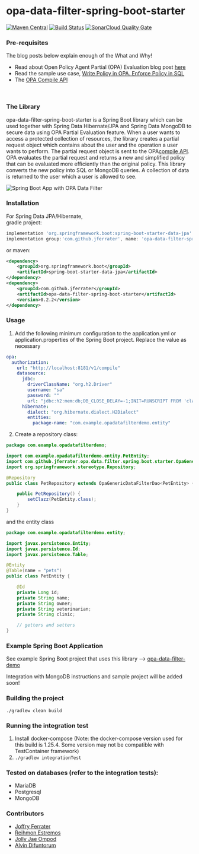 # opa-data-filter-spring-boot-starter 
[![Maven Central](https://maven-badges.herokuapp.com/maven-central/com.github.jferrater/opa-data-filter-spring-boot-starter/badge.svg)](https://search.maven.org/artifact/com.github.jferrater/opa-data-filter-spring-boot-starter/0.2.2/jar)
[![Build Status](https://travis-ci.com/jferrater/opa-data-filter-spring-boot-starter.svg?branch=master)](https://travis-ci.com/jferrater/opa-data-filter-spring-boot-starter) [![SonarCloud Quality Gate](https://sonarcloud.io/api/project_badges/measure?project=jferrater_opa-data-filter-spring-boot-starter&metric=alert_status)](https://sonarcloud.io/dashboard?id=jferrater_opa-data-filter-spring-boot-starter)

### Pre-requisites
The blog posts below explain enough of the What and Why!
- Read about Open Policy Agent Partial (OPA) Evaluation blog post [here](https://blog.openpolicyagent.org/partial-evaluation-162750eaf422)
- Read the sample use case, [Write Policy in OPA. Enforce Policy in SQL](https://blog.openpolicyagent.org/write-policy-in-opa-enforce-policy-in-sql-d9d24db93bf4)
- The [OPA Compile API](https://www.openpolicyagent.org/docs/latest/rest-api/#compile-api)
<br>

### The Library
opa-data-filter-spring-boot-starter is a Spring Boot library which can be used together with Spring Data Hibernate/JPA and Spring Data MongoDB to secure data using OPA Partial Evaluation feature.
When a user wants to access a protected collection of resources, the library creates a partial request object which contains about the user and the operation a user wants to perform. The partial request object is
sent to the OPA[compile API](https://www.openpolicyagent.org/docs/latest/rest-api/#compile-api).
OPA evaluates the partial request and returns a new and simplified policy that can be evaluated more efficiently than the original policy. This library converts
the new policy into SQL or MongoDB queries. A collection of data is returned to the user which a user is allowed to see.

![Spring Boot App with OPA Data Filter](https://github.com/jferrater/opa-data-filter-spring-boot-starter/blob/master/diagram.png)

### Installation
For Spring Data JPA/Hibernate, <br>
gradle project:
```groovy
implementation 'org.springframework.boot:spring-boot-starter-data-jpa'
implementation group:'com.github.jferrater', name: 'opa-data-filter-spring-boot-starter', version: '0.2.2'
```
or maven:
````xml
<dependency>
    <groupId>org.springframework.boot</groupId>
    <artifactId>spring-boot-starter-data-jpa</artifactId>
</dependency>
<dependency>
    <groupId>com.github.jferrater</groupId>
    <artifactId>opa-data-filter-spring-boot-starter</artifactId>
    <version>0.2.2</version>
</dependency>
````

### Usage
1. Add the following minimum configuration to the application.yml or application.properties of the Spring Boot project. Replace the value as necessary
````yaml
opa:
  authorization:
    url: "http://localhost:8181/v1/compile"
    datasource:
      jdbc:
        driverClassName: "org.h2.Driver"
        username: "sa"
        password: ""
        url: "jdbc:h2:mem:db;DB_CLOSE_DELAY=-1;INIT=RUNSCRIPT FROM 'classpath:init.sql'"
      hibernate:
        dialect: "org.hibernate.dialect.H2Dialect"
        entities:
          package-name: "com.example.opadatafilterdemo.entity"
````
2. Create a repository class:

```java
package com.example.opadatafilterdemo;

import com.example.opadatafilterdemo.entity.PetEntity;
import com.github.jferrater.opa.data.filter.spring.boot.starter.OpaGenericDataFilterDao;
import org.springframework.stereotype.Repository;

@Repository
public class PetRepository extends OpaGenericDataFilterDao<PetEntity> {

    public PetRepository() {
        setClazz(PetEntity.class);
    }
}

```
and the entity class
````java
package com.example.opadatafilterdemo.entity;

import javax.persistence.Entity;
import javax.persistence.Id;
import javax.persistence.Table;

@Entity
@Table(name = "pets")
public class PetEntity {

    @Id
    private Long id;
    private String name;
    private String owner;
    private String veterinarian;
    private String clinic;

    // getters and setters 
}
````

### Example Spring Boot Application
See example Spring Boot project that uses this library --> [opa-data-filter-demo](https://github.com/jferrater/opa-data-filter-demo)

 Integration with MongoDB instructions and sample project will be added soon!

### Building the project
``./gradlew clean build``

### Running the integration test
1. Install docker-compose (Note: the docker-compose version used for this build is 1.25.4. Some version may not be compatible with TestContainer framework)
2. ``./gradlew integrationTest``

### Tested on databases (refer to the integration tests):
- MariaDB
- Postgresql
- MongoDB

### Contributors
- [Joffry Ferrater](https://github.com/jferrater)
- [Reihmon Estremos](https://github.com/mongkoy)
- [Jolly Jae Ompod](https://github.com/ompodjol)
- [Alvin Difuntorum](https://github.com/alvinpd)
